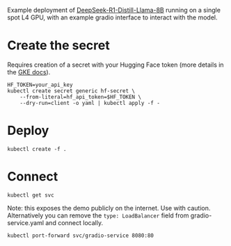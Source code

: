 Example deployment of [DeepSeek-R1-Distill-Llama-8B](https://huggingface.co/deepseek-ai/DeepSeek-R1-Distill-Llama-8B)
running on a single spot L4 GPU, with an example gradio interface to interact with the model.

# Create the secret

Requires creation of a secret with your Hugging Face token (more details in the [GKE docs](https://cloud.google.com/kubernetes-engine/docs/tutorials/serve-gemma-gpu-vllm#create_a_kubernetes_secret_for_hugging_face_credentials)).

```
HF_TOKEN=your_api_key
kubectl create secret generic hf-secret \
    --from-literal=hf_api_token=$HF_TOKEN \
    --dry-run=client -o yaml | kubectl apply -f -
```

# Deploy

```
kubectl create -f .
```

# Connect

```
kubectl get svc
```

Note: this exposes the demo publicly on the internet. Use with caution.
Alternatively you can remove the `type: LoadBalancer` field from gradio-service.yaml and connect locally.
```
kubectl port-forward svc/gradio-service 8080:80
```
